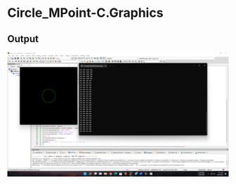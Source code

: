 # Circle_MPoint-C.Graphics
## Output
![alt text](https://github.com/Nahid-S/Circle_MPoint-C.Graphics/blob/main/Screenshot%20(114).png)
